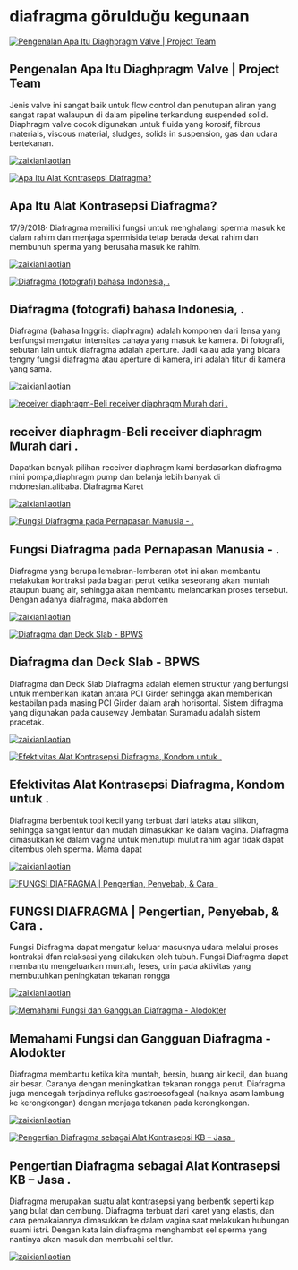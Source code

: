 # diafragma görulduğu kegunaan
<a href="https://mnn.zoosnet.net/LR/Chatpre.aspx?id=MNN94995150&p=https://topgrinding.com/" target="_blank">![Pengenalan Apa Itu Diaghpragm Valve | Project Team](https://github.com/technlg/images/blob/main/11.jpg)</a>
## Pengenalan Apa Itu Diaghpragm Valve | Project Team
Jenis valve ini sangat baik untuk flow control dan penutupan aliran yang sangat rapat walaupun di dalam pipeline terkandung suspended solid. Diaphragm valve cocok digunakan untuk fluida yang korosif, fibrous materials, viscous material, sludges, solids in suspension, gas dan udara bertekanan.
<a href="https://mnn.zoosnet.net/LR/Chatpre.aspx?id=MNN94995150&p=https://topgrinding.com/" target="_blank"><img src="https://github.com/technlg/images/raw/main/chat11.jpg" alt="zaixianliaotian"/></a><a href="//whatsapp.shibangsoft.com/WhatsApp.php" ><img src="https://github.com/technlg/images/raw/main/chat11.png" alt=""></a>
<a href="https://mnn.zoosnet.net/LR/Chatpre.aspx?id=MNN94995150&p=https://topgrinding.com/" target="_blank">![Apa Itu Alat Kontrasepsi Diafragma?](https://github.com/technlg/images/blob/main/49.jpg)</a>
## Apa Itu Alat Kontrasepsi Diafragma?
17/9/2018· Diafragma memiliki fungsi untuk menghalangi sperma masuk ke dalam rahim dan menjaga spermisida tetap berada dekat rahim dan membunuh sperma yang berusaha masuk ke rahim.
<a href="https://mnn.zoosnet.net/LR/Chatpre.aspx?id=MNN94995150&p=https://topgrinding.com/" target="_blank"><img src="https://github.com/technlg/images/raw/main/chat11.jpg" alt="zaixianliaotian"/></a><a href="//whatsapp.shibangsoft.com/WhatsApp.php" ><img src="https://github.com/technlg/images/raw/main/chat11.png" alt=""></a>
<a href="https://mnn.zoosnet.net/LR/Chatpre.aspx?id=MNN94995150&p=https://topgrinding.com/" target="_blank">![Diafragma (fotografi) bahasa Indonesia, .](https://github.com/technlg/images/blob/main/43.jpg)</a>
## Diafragma (fotografi) bahasa Indonesia, .
Diafragma (bahasa Inggris: diaphragm) adalah komponen dari lensa yang berfungsi mengatur intensitas cahaya yang masuk ke kamera. Di fotografi, sebutan lain untuk diafragma adalah aperture. Jadi kalau ada yang bicara tengny fungsi diafragma atau aperture di kamera, ini adalah fitur di kamera yang sama.
<a href="https://mnn.zoosnet.net/LR/Chatpre.aspx?id=MNN94995150&p=https://topgrinding.com/" target="_blank"><img src="https://github.com/technlg/images/raw/main/chat11.jpg" alt="zaixianliaotian"/></a><a href="//whatsapp.shibangsoft.com/WhatsApp.php" ><img src="https://github.com/technlg/images/raw/main/chat11.png" alt=""></a>
<a href="https://mnn.zoosnet.net/LR/Chatpre.aspx?id=MNN94995150&p=https://topgrinding.com/" target="_blank">![receiver diaphragm-Beli receiver diaphragm Murah dari .](https://github.com/technlg/images/blob/main/32.jpg)</a>
## receiver diaphragm-Beli receiver diaphragm Murah dari .
Dapatkan banyak pilihan receiver diaphragm kami berdasarkan diafragma mini pompa,diaphragm pump dan belanja lebih banyak di mdonesian.alibaba. Diafragma Karet
<a href="https://mnn.zoosnet.net/LR/Chatpre.aspx?id=MNN94995150&p=https://topgrinding.com/" target="_blank"><img src="https://github.com/technlg/images/raw/main/chat11.jpg" alt="zaixianliaotian"/></a><a href="//whatsapp.shibangsoft.com/WhatsApp.php" ><img src="https://github.com/technlg/images/raw/main/chat11.png" alt=""></a>
<a href="https://mnn.zoosnet.net/LR/Chatpre.aspx?id=MNN94995150&p=https://topgrinding.com/" target="_blank">![Fungsi Diafragma pada Pernapasan Manusia - .](https://github.com/technlg/images/blob/main/28.jpg)</a>
## Fungsi Diafragma pada Pernapasan Manusia - .
Diafragma yang berupa lemabran-lembaran otot ini akan membantu melakukan kontraksi pada bagian perut ketika seseorang akan muntah ataupun buang air, sehingga akan membantu melancarkan proses tersebut. Dengan adanya diafragma, maka abdomen
<a href="https://mnn.zoosnet.net/LR/Chatpre.aspx?id=MNN94995150&p=https://topgrinding.com/" target="_blank"><img src="https://github.com/technlg/images/raw/main/chat11.jpg" alt="zaixianliaotian"/></a><a href="//whatsapp.shibangsoft.com/WhatsApp.php" ><img src="https://github.com/technlg/images/raw/main/chat11.png" alt=""></a>
<a href="https://mnn.zoosnet.net/LR/Chatpre.aspx?id=MNN94995150&p=https://topgrinding.com/" target="_blank">![Diafragma dan Deck Slab - BPWS](https://github.com/technlg/images/blob/main/39.jpg)</a>
## Diafragma dan Deck Slab - BPWS
Diafragma dan Deck Slab Diafragma adalah elemen struktur yang berfungsi untuk memberikan ikatan antara PCI Girder sehingga akan memberikan kestabilan pada masing PCI Girder dalam arah horisontal. Sistem difragma yang digunakan pada causeway Jembatan Suramadu adalah sistem pracetak.
<a href="https://mnn.zoosnet.net/LR/Chatpre.aspx?id=MNN94995150&p=https://topgrinding.com/" target="_blank"><img src="https://github.com/technlg/images/raw/main/chat11.jpg" alt="zaixianliaotian"/></a><a href="//whatsapp.shibangsoft.com/WhatsApp.php" ><img src="https://github.com/technlg/images/raw/main/chat11.png" alt=""></a>
<a href="https://mnn.zoosnet.net/LR/Chatpre.aspx?id=MNN94995150&p=https://topgrinding.com/" target="_blank">![Efektivitas Alat Kontrasepsi Diafragma, Kondom untuk .](https://github.com/technlg/images/blob/main/7.jpg)</a>
## Efektivitas Alat Kontrasepsi Diafragma, Kondom untuk .
Diafragma berbentuk topi kecil yang terbuat dari lateks atau silikon, sehingga sangat lentur dan mudah dimasukkan ke dalam vagina. Diafragma dimasukkan ke dalam vagina untuk menutupi mulut rahim agar tidak dapat ditembus oleh sperma. Mama dapat
<a href="https://mnn.zoosnet.net/LR/Chatpre.aspx?id=MNN94995150&p=https://topgrinding.com/" target="_blank"><img src="https://github.com/technlg/images/raw/main/chat11.jpg" alt="zaixianliaotian"/></a><a href="//whatsapp.shibangsoft.com/WhatsApp.php" ><img src="https://github.com/technlg/images/raw/main/chat11.png" alt=""></a>
<a href="https://mnn.zoosnet.net/LR/Chatpre.aspx?id=MNN94995150&p=https://topgrinding.com/" target="_blank">![FUNGSI DIAFRAGMA | Pengertian, Penyebab, & Cara .](https://github.com/technlg/images/blob/main/62.jpg)</a>
## FUNGSI DIAFRAGMA | Pengertian, Penyebab, & Cara .
Fungsi Diafragma dapat mengatur keluar masuknya udara melalui proses kontraksi dfan relaksasi yang dilakukan oleh tubuh. Fungsi Diafragma dapat membantu mengeluarkan muntah, feses, urin pada aktivitas yang membutuhkan peningkatan tekanan rongga
<a href="https://mnn.zoosnet.net/LR/Chatpre.aspx?id=MNN94995150&p=https://topgrinding.com/" target="_blank"><img src="https://github.com/technlg/images/raw/main/chat11.jpg" alt="zaixianliaotian"/></a><a href="//whatsapp.shibangsoft.com/WhatsApp.php" ><img src="https://github.com/technlg/images/raw/main/chat11.png" alt=""></a>
<a href="https://mnn.zoosnet.net/LR/Chatpre.aspx?id=MNN94995150&p=https://topgrinding.com/" target="_blank">![Memahami Fungsi dan Gangguan Diafragma - Alodokter](https://github.com/technlg/images/blob/main/46.jpg)</a>
## Memahami Fungsi dan Gangguan Diafragma - Alodokter
Diafragma membantu ketika kita muntah, bersin, buang air kecil, dan buang air besar. Caranya dengan meningkatkan tekanan rongga perut. Diafragma juga mencegah terjadinya refluks gastroesofageal (naiknya asam lambung ke kerongkongan) dengan menjaga tekanan pada kerongkongan.
<a href="https://mnn.zoosnet.net/LR/Chatpre.aspx?id=MNN94995150&p=https://topgrinding.com/" target="_blank"><img src="https://github.com/technlg/images/raw/main/chat11.jpg" alt="zaixianliaotian"/></a><a href="//whatsapp.shibangsoft.com/WhatsApp.php" ><img src="https://github.com/technlg/images/raw/main/chat11.png" alt=""></a>
<a href="https://mnn.zoosnet.net/LR/Chatpre.aspx?id=MNN94995150&p=https://topgrinding.com/" target="_blank">![Pengertian Diafragma sebagai Alat Kontrasepsi KB – Jasa .](https://github.com/technlg/images/blob/main/60.jpg)</a>
## Pengertian Diafragma sebagai Alat Kontrasepsi KB – Jasa .
Diafragma merupakan suatu alat kontrasepsi yang berbentk seperti kap yang bulat dan cembung. Diafragma terbuat dari karet yang elastis, dan cara pemakaiannya dimasukkan ke dalam vagina saat melakukan hubungan suami istri. Dengan kata lain diafragma menghambat sel sperma yang nantinya akan masuk dan membuahi sel tlur.
<a href="https://mnn.zoosnet.net/LR/Chatpre.aspx?id=MNN94995150&p=https://topgrinding.com/" target="_blank"><img src="https://github.com/technlg/images/raw/main/chat11.jpg" alt="zaixianliaotian"/></a><a href="//whatsapp.shibangsoft.com/WhatsApp.php" ><img src="https://github.com/technlg/images/raw/main/chat11.png" alt=""></a>

